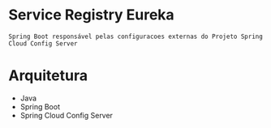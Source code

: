 Service Registry Eureka
========================

	Spring Boot responsável pelas configuracoes externas do Projeto Spring Cloud Config Server

Arquitetura
===========

+ Java
+ Spring Boot
+ Spring Cloud Config Server

